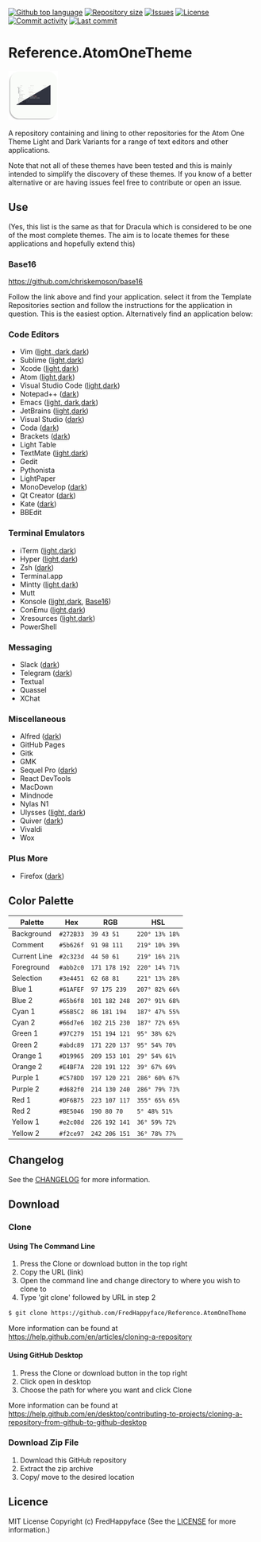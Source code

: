 <p float="left">
<a href="../../"><img src="https://img.shields.io/github/languages/top/FredHappyface/Reference.AtomOneTheme.svg?style=flat-square" alt="Github top language"></a>
<a href="../../"><img src="https://img.shields.io/github/repo-size/FredHappyface/Reference.AtomOneTheme.svg?style=flat-square" alt="Repository size"></a>
<a href="../../issues"><img src="https://img.shields.io/github/issues/FredHappyface/Reference.AtomOneTheme.svg?style=flat-square" alt="Issues"></a>
<a href="/LICENSE.md"><img src="https://img.shields.io/github/license/FredHappyface/Reference.AtomOneTheme.svg?style=flat-square" alt="License"></a>
<a href="../../commits/master"><img src="https://img.shields.io/github/commit-activity/m/FredHappyface/Reference.AtomOneTheme.svg?style=flat-square" alt="Commit activity"></a>
<a href="../../commits/master"><img src="https://img.shields.io/github/last-commit/FredHappyface/Reference.AtomOneTheme.svg?style=flat-square" alt="Last commit"></a>
</p>

# Reference.AtomOneTheme

<img src="readme-assets/icons/proj-icon.png" alt="Project Icon" width="100">

A repository containing and lining to other repositories for the Atom One Theme
Light and Dark Variants for a range of text editors and other applications.

Note that not all of these themes have been tested and this is mainly intended to
simplify the discovery of these themes. If you know of a better alternative or
are having issues feel free to contribute or open an issue.

## Use

(Yes, this list is the same as that for Dracula which is considered to be one of
the most complete themes. The aim is to locate themes for these applications and
hopefully extend this)

### Base16
https://github.com/chriskempson/base16

Follow the link above and find your application. select it from the Template
Repositories section and follow the instructions for the application in
question. This is the easiest option. Alternatively find an application below:

### Code Editors
- Vim \([light, dark](https://github.com/rakr/vim-one),[dark](https://github.com/joshdick/onedark.vim)\)
- Sublime \([light](https://github.com/alfredxing/one),[dark](https://github.com/andresmichel/one-dark-theme)\)
- Xcode \([light](https://github.com/ilyagru/one-dark-light-xcode-theme),[dark](https://github.com/bojan/xcode-one-dark)\)
- Atom \([light](https://atom.io/themes/one-light-ui),[dark](https://atom.io/themes/one-dark-ui)\)
- Visual Studio Code \([light](https://marketplace.visualstudio.com/items?itemName=akamud.vscode-theme-onelight),[dark](https://marketplace.visualstudio.com/items?itemName=zhuangtongfa.Material-theme)\)
- Notepad++ \([dark](https://github.com/60ss/Npp-1-Dark)\)
- Emacs \([light, dark](https://github.com/balajisivaraman/emacs-one-themes),[dark](https://github.com/jonathanchu/atom-one-dark-theme)\)
- JetBrains \([light](https://github.com/cscheng/intellij-one-light-scheme),[dark](https://plugins.jetbrains.com/plugin/11938-one-dark-theme/)\)
- Visual Studio \([dark](https://marketplace.visualstudio.com/items?itemName=adrianwilczynski.one-dark-pro)\)
- Coda \([dark](https://panic.com/coda/plugins.php?id=157)\)
- Brackets \([dark](https://github.com/hikio/brackets-one-dark)\)
- Light Table
- TextMate \([light](https://github.com/chriskempson/base16-textmate/blob/master/Themes/base16-one-light.tmTheme),[dark](https://github.com/digitalpardoe/One-Dark.tmbundle)\)
- Gedit
- Pythonista
- LightPaper
- MonoDevelop \([dark](https://github.com/sunmachine/OneDarkForMono)\)
- Qt Creator \([dark](https://github.com/danieldear/qtcreator_one_dark)\)
- Kate \([dark](/Dark/Kate.kateschema)\)
- BBEdit
### Terminal Emulators
- iTerm \([light](https://github.com/martinlindhe/base16-iterm2/blob/master/itermcolors/base16-one-light.itermcolors),[dark](https://github.com/martinlindhe/base16-iterm2/blob/master/itermcolors/base16-onedark.itermcolors)\)
- Hyper \([light](https://github.com/andrepolischuk/hyper-one-light),[dark](https://github.com/ggamel/hyper-one-dark)\)
- Zsh \([dark](https://github.com/benniemosher/the-one-theme)\)
- Terminal.app
- Mintty \([light](https://github.com/iamthad/base16-mintty/blob/master/mintty/base16-one-light.minttyrc),[dark](https://github.com/iamthad/base16-mintty/blob/master/mintty/base16-onedark.minttyrc)\)
- Mutt
- Konsole \([light](https://store.kde.org/p/1234906/),[dark](https://store.kde.org/p/1216368/), [Base16](https://github.com/cskeeters/base16-konsole)\)
- ConEmu \([light](https://github.com/joonro/ConEmu-Color-Themes/blob/master/themes/one-light.xml),[dark](https://github.com/joonro/ConEmu-Color-Themes/blob/master/themes/one-dark.xml)\)
- Xresources \([light](https://github.com/logico-dev/Xresources-themes/blob/master/light/one-light.Xresources),[dark](https://github.com/logico-dev/Xresources-themes/blob/master/one-dark.Xresources)\)
- PowerShell
### Messaging
- Slack \([dark](https://github.com/benniemosher/the-one-theme)\)
- Telegram \([dark](https://github.com/gilbertw1/telegram-onedark-theme)\)
- Textual
- Quassel
- XChat
### Miscellaneous
- Alfred \([dark](https://github.com/spentacular/alfred-onedark)\)
- GitHub Pages
- Gitk
- GMK
- Sequel Pro \([dark](https://github.com/luis-rodriguez/sequel-pro-one-dark)\)
- React DevTools
- MacDown
- Mindnode
- Nylas N1
- Ulysses \([light, dark](https://styles.ulysses.app/themes/atom-one-MzZ)\)
- Quiver \([dark](https://github.com/pslobo/Quiver-Theme-Atom-One-Dark)\)
- Vivaldi
- Wox


### Plus More
- Firefox \([dark](https://addons.mozilla.org/en-GB/firefox/addon/one-dark-theme/))

## Color Palette

Palette      | Hex       | RGB           | HSL            |
---          | ---       | ---           | ---            |
Background   | `#272B33` | `39 43 51`    | `220° 13% 18%` |
Comment      | `#5b626f` | `91 98 111`   | `219° 10% 39%` |
Current Line | `#2c323d` | `44 50 61`    | `219° 16% 21%` |
Foreground   | `#abb2c0` | `171 178 192` | `220° 14% 71%` |
Selection    | `#3e4451` | `62 68 81`    | `221° 13% 28%` |
Blue 1       | `#61AFEF` | `97 175 239`  | `207° 82% 66%` |
Blue 2       | `#65b6f8` | `101 182 248` | `207° 91% 68%` |
Cyan 1       | `#56B5C2` | `86 181 194`  | `187° 47% 55%` |
Cyan 2       | `#66d7e6` | `102 215 230` | `187° 72% 65%` |
Green 1      | `#97C279` | `151 194 121` | `95° 38% 62%`  |
Green 2      | `#abdc89` | `171 220 137` | `95° 54% 70%`  |
Orange 1     | `#D19965` | `209 153 101` | `29° 54% 61%`  |
Orange 2     | `#E4BF7A` | `228 191 122` | `39° 67% 69%`  |
Purple 1     | `#C578DD` | `197 120 221` | `286° 60% 67%` |
Purple 2     | `#d682f0` | `214 130 240` | `286° 79% 73%` |
Red 1        | `#DF6B75` | `223 107 117` | `355° 65% 65%` |
Red 2        | `#BE5046` | `190 80 70`   | `5° 48% 51%`   |
Yellow 1     | `#e2c08d` | `226 192 141` | `36° 59% 72%`  |
Yellow 2     | `#f2ce97` | `242 206 151` | `36° 78% 77%`  |

## Changelog
See the [CHANGELOG](/CHANGELOG.md) for more information.

## Download
### Clone
#### Using The Command Line
1. Press the Clone or download button in the top right
2. Copy the URL (link)
3. Open the command line and change directory to where you wish to
clone to
4. Type 'git clone' followed by URL in step 2
```bash
$ git clone https://github.com/FredHappyface/Reference.AtomOneTheme
```

More information can be found at
<https://help.github.com/en/articles/cloning-a-repository>

#### Using GitHub Desktop
1. Press the Clone or download button in the top right
2. Click open in desktop
3. Choose the path for where you want and click Clone

More information can be found at
<https://help.github.com/en/desktop/contributing-to-projects/cloning-a-repository-from-github-to-github-desktop>

### Download Zip File

1. Download this GitHub repository
2. Extract the zip archive
3. Copy/ move to the desired location


## Licence
MIT License
Copyright (c) FredHappyface
(See the [LICENSE](/LICENSE.md) for more information.)
